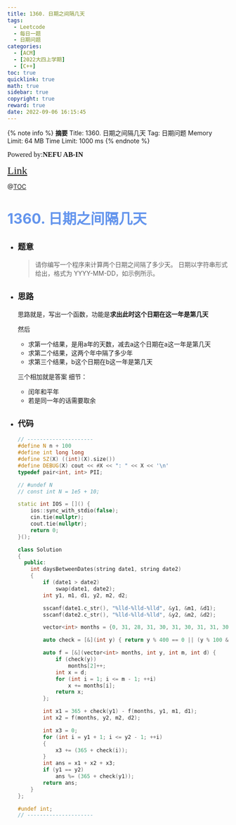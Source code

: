 ```yaml
---
title: 1360. 日期之间隔几天
tags:
  - Leetcode
  - 每日一题
  - 日期问题
categories:
  - [ACM] 
  - [2022大四上学期] 
  - [C++]
toc: true
quicklink: true
math: true
sidebar: true
copyright: true
reward: true
date: 2022-09-06 16:15:45
---
```



{% note info %}
**摘要**
Title: 1360. 日期之间隔几天
Tag: 日期问题
Memory Limit: 64 MB
Time Limit: 1000 ms
{% endnote %}
<!-- more -->

<font size=3 face=楷体>Powered by:**NEFU AB-IN**</font>

<font color=#FFA500 size=5 face=楷体>[Link](https://leetcode.cn/problems/number-of-days-between-two-dates/)</font>

@[TOC](文章目录)

# <font color=#6495ED size=6>1360. 日期之间隔几天</font>

* ## <font size=4 face=粗体>题意</font>

  >请你编写一个程序来计算两个日期之间隔了多少天。
  >日期以字符串形式给出，格式为 YYYY-MM-DD，如示例所示。

* ## <font size=4 face=粗体>思路</font>

  思路就是，写出一个函数，功能是**求出此时这个日期在这一年是第几天**
  
  然后
  * 求第一个结果，是用a年的天数，减去a这个日期在a这一年是第几天
  * 求第二个结果，这两个年中隔了多少年
  * 求第三个结果，b这个日期在b这一年是第几天

  三个相加就是答案
  细节：
  * 闰年和平年
  * 若是同一年的话需要取余

* ## <font size=4 face=粗体>代码</font>

  ```cpp  
  // ---------------------
  #define N n + 100
  #define int long long
  #define SZ(X) ((int)(X).size())
  #define DEBUG(X) cout << #X << ": " << X << '\n'
  typedef pair<int, int> PII;

  // #undef N
  // const int N = 1e5 + 10;

  static int IOS = []() {
      ios::sync_with_stdio(false);
      cin.tie(nullptr);
      cout.tie(nullptr);
      return 0;
  }();

  class Solution
  {
    public:
      int daysBetweenDates(string date1, string date2)
      {
          if (date1 > date2)
              swap(date1, date2);
          int y1, m1, d1, y2, m2, d2;

          sscanf(date1.c_str(), "%lld-%lld-%lld", &y1, &m1, &d1);
          sscanf(date2.c_str(), "%lld-%lld-%lld", &y2, &m2, &d2);

          vector<int> months = {0, 31, 28, 31, 30, 31, 30, 31, 31, 30, 31, 30, 31};

          auto check = [&](int y) { return y % 400 == 0 || (y % 100 && y % 4 == 0); };

          auto f = [&](vector<int> months, int y, int m, int d) {
              if (check(y))
                  months[2]++;
              int x = d;
              for (int i = 1; i <= m - 1; ++i)
                  x += months[i];
              return x;
          };

          int x1 = 365 + check(y1) - f(months, y1, m1, d1);
          int x2 = f(months, y2, m2, d2);

          int x3 = 0;
          for (int i = y1 + 1; i <= y2 - 1; ++i)
          {
              x3 += (365 + check(i));
          }
          int ans = x1 + x2 + x3;
          if (y1 == y2)
              ans %= (365 + check(y1));
          return ans;
      }
  };

  #undef int;
  // ---------------------
  ```